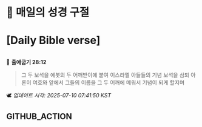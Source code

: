 # 🙏 매일의 성경 구절
# [Daily Bible verse]
##
<!-- START_BIBLE_VERSE -->
📖 **출애굽기 28:12**
> 그 두 보석을 에봇의 두 어깨받이에 붙여 이스라엘 아들들의 기념 보석을 삼되 아론이 여호와 앞에서 그들의 이름을 그 두 어깨에 메워서 기념이 되게 할지며

🕊️ _업데이트 시각: 2025-07-10 07:41:50 KST_
  <!-- END_BIBLE_VERSE -->
## GITHUB_ACTION
